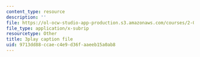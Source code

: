 ```yaml
---
content_type: resource
description: ''
file: https://ol-ocw-studio-app-production.s3.amazonaws.com/courses/2-003sc-engineering-dynamics-fall-2011/9713dd88ccaec4e9d36faaeeb15a0ab8_NHedXxUO-Bg.srt
file_type: application/x-subrip
resourcetype: Other
title: 3play caption file
uid: 9713dd88-ccae-c4e9-d36f-aaeeb15a0ab8
---
```

